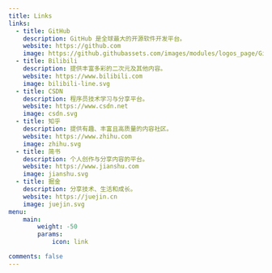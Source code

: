 ```yaml
---
title: Links
links:
  - title: GitHub
    description: GitHub 是全球最大的开源软件开发平台。
    website: https://github.com
    image: https://github.githubassets.com/images/modules/logos_page/GitHub-Mark.png
  - title: Bilibili
    description: 提供丰富多彩的二次元及其他内容。
    website: https://www.bilibili.com
    image: bilibili-line.svg
  - title: CSDN
    description: 程序员技术学习与分享平台。
    website: https://www.csdn.net
    image: csdn.svg
  - title: 知乎
    description: 提供有趣、丰富且高质量的内容社区。
    website: https://www.zhihu.com
    image: zhihu.svg
  - title: 简书
    description: 个人创作与分享内容的平台。
    website: https://www.jianshu.com
    image: jianshu.svg
  - title: 掘金
    description: 分享技术、生活和成长。
    website: https://juejin.cn
    image: juejin.svg
menu:
    main: 
        weight: -50
        params:
            icon: link

comments: false
---
```

